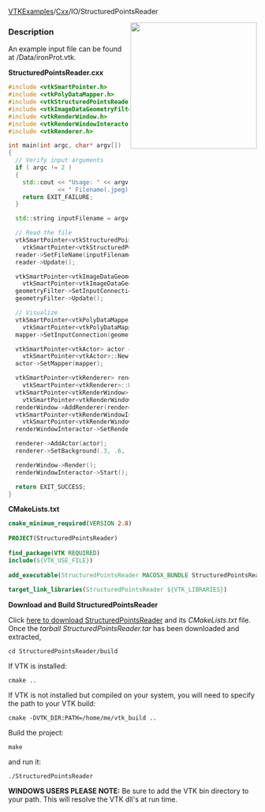 [VTKExamples](/home/)/[Cxx](/Cxx)/IO/StructuredPointsReader

<img align="right" src="https://github.com/lorensen/VTKExamples/blob/gh-pages/Testing/Baseline/IO/TestStructuredPointsReader.png?raw=true" width="256" />

### Description
An example input file can be found at <VTKData>/Data/ironProt.vtk.

**StructuredPointsReader.cxx**
```c++
#include <vtkSmartPointer.h>
#include <vtkPolyDataMapper.h>
#include <vtkStructuredPointsReader.h>
#include <vtkImageDataGeometryFilter.h>
#include <vtkRenderWindow.h>
#include <vtkRenderWindowInteractor.h>
#include <vtkRenderer.h>

int main(int argc, char* argv[])
{
  // Verify input arguments
  if ( argc != 2 )
  {
    std::cout << "Usage: " << argv[0]
              << " Filename(.jpeg)" << std::endl;
    return EXIT_FAILURE;
  }

  std::string inputFilename = argv[1];

  // Read the file
  vtkSmartPointer<vtkStructuredPointsReader> reader =
    vtkSmartPointer<vtkStructuredPointsReader>::New();
  reader->SetFileName(inputFilename.c_str());
  reader->Update();

  vtkSmartPointer<vtkImageDataGeometryFilter> geometryFilter =
    vtkSmartPointer<vtkImageDataGeometryFilter>::New();
  geometryFilter->SetInputConnection(reader->GetOutputPort());
  geometryFilter->Update();

  // Visualize
  vtkSmartPointer<vtkPolyDataMapper> mapper =
    vtkSmartPointer<vtkPolyDataMapper>::New();
  mapper->SetInputConnection(geometryFilter->GetOutputPort());

  vtkSmartPointer<vtkActor> actor =
    vtkSmartPointer<vtkActor>::New();
  actor->SetMapper(mapper);

  vtkSmartPointer<vtkRenderer> renderer =
    vtkSmartPointer<vtkRenderer>::New();
  vtkSmartPointer<vtkRenderWindow> renderWindow =
    vtkSmartPointer<vtkRenderWindow>::New();
  renderWindow->AddRenderer(renderer);
  vtkSmartPointer<vtkRenderWindowInteractor> renderWindowInteractor =
    vtkSmartPointer<vtkRenderWindowInteractor>::New();
  renderWindowInteractor->SetRenderWindow(renderWindow);

  renderer->AddActor(actor);
  renderer->SetBackground(.3, .6, .3); // Background color green

  renderWindow->Render();
  renderWindowInteractor->Start();

  return EXIT_SUCCESS;
}
```
**CMakeLists.txt**
```cmake
cmake_minimum_required(VERSION 2.8)
 
PROJECT(StructuredPointsReader)
 
find_package(VTK REQUIRED)
include(${VTK_USE_FILE})
 
add_executable(StructuredPointsReader MACOSX_BUNDLE StructuredPointsReader.cxx)
 
target_link_libraries(StructuredPointsReader ${VTK_LIBRARIES})
```

**Download and Build StructuredPointsReader**

Click [here to download StructuredPointsReader](https://github.com/lorensen/VTKWikiExamplesTarballs/raw/master/StructuredPointsReader.tar) and its *CMakeLists.txt* file.
Once the *tarball StructuredPointsReader.tar* has been downloaded and extracted,
```
cd StructuredPointsReader/build 
```
If VTK is installed:
```
cmake ..
```
If VTK is not installed but compiled on your system, you will need to specify the path to your VTK build:
```
cmake -DVTK_DIR:PATH=/home/me/vtk_build ..
```
Build the project:
```
make
```
and run it:
```
./StructuredPointsReader
```
**WINDOWS USERS PLEASE NOTE:** Be sure to add the VTK bin directory to your path. This will resolve the VTK dll's at run time.

